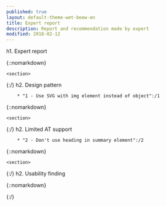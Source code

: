 ```yaml
---
published: true
layout: default-theme-wet-boew-en
title: Expert report
description: Report and recommendation made by expert
modified: 2018-02-12
---
```


h1. Expert report


{::nomarkdown}
<div class="wb-filter">

	<section>
{:/}
		h2. Design pattern

		* "1 - Use SVG with img element instead of object":/1
{::nomarkdown}
	</section>

	<section>
{:/}
		h2. Limited AT support

		* "2 - Don't use heading in summary element":/2

{::nomarkdown}
	</section>

	<section>
{:/}
		h2. Usability finding

{::nomarkdown}
	</section>
</div>
{:/}
